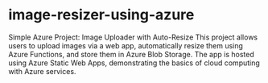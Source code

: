 # image-resizer-using-azure
Simple Azure Project: Image Uploader with Auto-Resize This project allows users to upload images via a web app, automatically resize them using Azure Functions, and store them in Azure Blob Storage. The app is hosted using Azure Static Web Apps, demonstrating the basics of cloud computing with Azure services.
